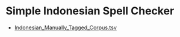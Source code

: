 # Simple Indonesian Spell Checker

- [Indonesian_Manually_Tagged_Corpus.tsv](https://github.com/famrashel/idn-tagged-corpus)